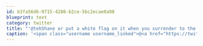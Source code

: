 ```yaml
---
id: b3fa56d6-9715-4288-b2ce-5bc2ecae0a98
blueprint: text
category: twitter
title: "'@tehShane or put a white flag on it when you surrender to the PHP gods"
caption: '<span class="username username_linked">@<a href="https://twitter.com/tehShane" title="Shane Lawrence">tehShane</a></span> or put a white flag on it when you surrender to the PHP gods'
---
```

